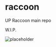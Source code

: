 # raccoon
UP Raccoon main repo


W.I.P.

![placeholder](https://user-images.githubusercontent.com/9216366/142926431-56335ae7-f4e2-4dbb-9367-2c9fd082565e.gif)
